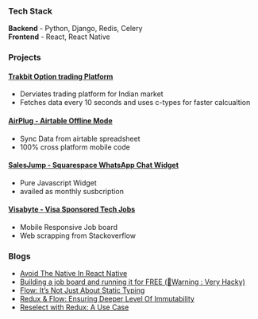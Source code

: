 ### Tech Stack
**Backend**  - Python, Django, Redis, Celery
<br/>**Frontend** - React, React Native 

### Projects
#### [Trakbit Option trading Platform](https://www.youtube.com/watch?v=nE4myFQv-Co)
<ul>
<li>Derviates trading platform for Indian market </li>
<li>Fetches data every 10 seconds and uses c-types for faster calcualtion</li>
</ul>

#### [AirPlug - Airtable Offline Mode](https://www.airplug.xyz/)
<ul>
<li>Sync Data from airtable spreadsheet </li>
<li>100% cross platform mobile code</li>
</ul>

#### [SalesJump - Squarespace WhatsApp Chat Widget](https://www.salesjump.xyz/)
<ul>
<li>Pure Javascript Widget</li>
<li>availed as monthly susbcription</li>
</ul>

#### [Visabyte - Visa Sponsored Tech Jobs](https://www.visabyte.xyz/)
<ul>
<li>Mobile Responsive Job board</li>
<li>Web scrapping from Stackoverflow</li>
</ul>

### Blogs
- [Avoid The Native In React Native](https://dev.to/harsh_vardhhan/cross-platform-react-native-app-you-sure-86o)</li>
- [Building a job board and running it for FREE (🚨Warning : Very Hacky)](https://dev.to/harsh_vardhhan/building-a-job-board-and-running-it-for-free-warning-very-hacky-1da2)
- [Flow: It’s Not Just About Static Typing](https://harsh-vardhhan.medium.com/flow-its-not-just-about-static-typing-3546508f9509)
- [Redux & Flow: Ensuring Deeper Level Of Immutability](https://harsh-vardhhan.medium.com/redux-flow-ensuring-deeper-level-of-immutability-fdf0a8b427cd)
- [Reselect with Redux: A Use Case](https://harsh-vardhhan.medium.com/reselect-with-redux-a-use-case-811b1095ec41)



